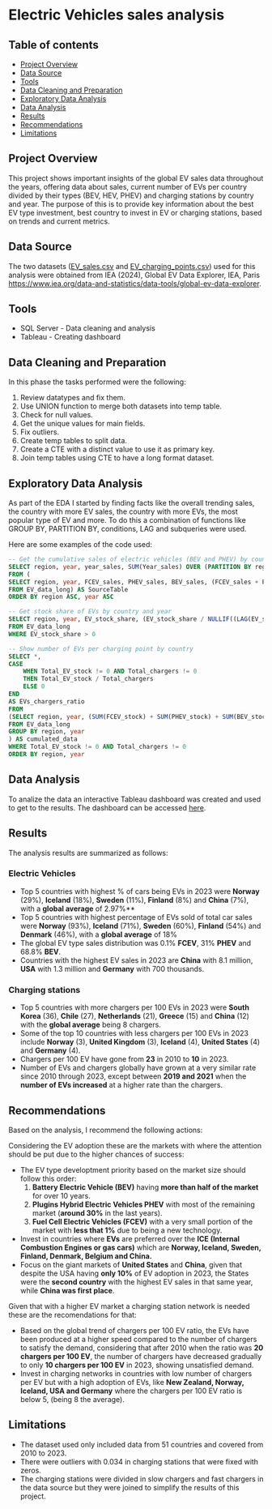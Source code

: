 # Electric Vehicles sales analysis

## Table of contents

- [Project Overview](#project-overview)
- [Data Source](#data-source)
- [Tools](#tools)
- [Data Cleaning and Preparation](#data-cleaning-and-preparation)
- [Exploratory Data Analysis](#exploratory-data-analysis)
- [Data Analysis](#data-analysis)
- [Results](#results)
- [Recommendations](#recommendations)
- [Limitations](#limitations)

## Project Overview 

This project shows important insights of the global EV sales data throughout the years, offering data about sales, current number of EVs per country divided by their types (BEV, HEV, PHEV) and charging stations by country and year. The purpose of this is to provide key information about the best EV type investment, best country to invest in EV or charging stations, based on trends and current metrics.

## Data Source

The two datasets ([EV_sales.csv](https://github.com/diegoislasm/Data_projects/blob/main/EV_sales.csv) and [EV_charging_points.csv](https://github.com/diegoislasm/Data_projects/blob/main/EV_charging_points.csv)) used for this analysis were obtained from IEA (2024), Global EV Data Explorer, IEA, Paris https://www.iea.org/data-and-statistics/data-tools/global-ev-data-explorer.

## Tools

- SQL Server - Data cleaning and analysis
- Tableau - Creating dashboard

## Data Cleaning and Preparation

In this phase the tasks performed were the following:

1. Review datatypes and fix them.
2. Use UNION function to merge both datasets into temp table.
3. Check for null values.
4. Get the unique values for main fields.
5. Fix outliers.
6. Create temp tables to split data.
7. Create a CTE with a distinct value to use it as primary key.
8. Join temp tables using CTE to have a long format dataset.


## Exploratory Data Analysis

As part of the EDA I started by finding facts like the overall trending sales, the country with more EV sales, the country with more EVs, the most popular type of EV and more. To do this a combination of functions like GROUP BY, PARTITION BY, conditions, LAG and subqueries were used.

Here are some examples of the code used: 

```sql
-- Get the cumulative sales of electric vehicles (BEV and PHEV) by country over the years
SELECT region, year, year_sales, SUM(Year_sales) OVER (PARTITION BY region ORDER BY region, year) AS cumulative_sales
FROM (
SELECT region, year, FCEV_sales, PHEV_sales, BEV_sales, (FCEV_sales + PHEV_sales + BEV_sales) Year_sales
FROM EV_data_long) AS SourceTable
ORDER BY region ASC, year ASC
```

```sql
-- Get stock share of EVs by country and year
SELECT region, year, EV_stock_share, (EV_stock_share / NULLIF((LAG(EV_stock_share, 1, EV_stock_share) OVER (PARTITION BY region ORDER BY year ASC)), 0) -1) * 100 AS Percent_change 
FROM EV_data_long
WHERE EV_stock_share > 0
```

```sql
-- Show number of EVs per charging point by country
SELECT *, 
CASE 
	WHEN Total_EV_stock != 0 AND Total_chargers != 0
	THEN Total_EV_stock / Total_chargers 
	ELSE 0
END
AS EVs_chargers_ratio
FROM
(SELECT region, year, (SUM(FCEV_stock) + SUM(PHEV_stock) + SUM(BEV_stock)) AS Total_EV_stock, (SUM(slow_chargers) + SUM(fast_chargers)) AS Total_chargers
FROM EV_data_long
GROUP BY region, year
) AS cumulated_data
WHERE Total_EV_stock != 0 AND Total_chargers != 0
ORDER BY region, year
```

## Data Analysis

To analize the data an interactive Tableau dashboard was created and used to get to the results. The dashboard can be accessed [here](https://public.tableau.com/app/profile/diego.islas/viz/EVproject_17145381333610/EVDashboard2).

## Results

The analysis results are summarized as follows:

### Electric Vehicles
- Top 5 countries with highest % of cars being EVs in 2023 were **Norway** (29%), **Iceland** (18%), **Sweden** (11%), **Finland** (8%) and **China** (7%), with a **global average** of 2.97%**
- Top 5 countries with highest percentage of EVs sold of total car sales were **Norway** (93%), **Iceland** (71%), **Sweden** (60%), **Finland** (54%) and **Denmark** (46%), with a **global average** of 18%
- The global EV type sales distribution was 0.1% **FCEV**, 31% **PHEV** and 68.8% **BEV**.
- Countries with the highest EV sales in 2023 are **China** with 8.1 million, **USA** with 1.3 million and **Germany** with 700 thousands.

### Charging stations

- Top 5 countries with more chargers per 100 EVs in 2023 were **South Korea** (36), **Chile** (27), **Netherlands** (21), **Greece** (15) and **China** (12) with the **global average** being 8 chargers.
- Some of the top 10 countries with less chargers per 100 EVs in 2023 include **Norway** (3), **United Kingdom** (3), **Iceland** (4), **United States** (4) and **Germany** (4). 
- Chargers per 100 EV have gone from **23** in 2010 to **10** in 2023.
- Number of EVs and chargers globally have grown at a very similar rate since 2010 through 2023, except between **2019 and 2021** when the **number of EVs increased** at a higher rate than the chargers.

## Recommendations

Based on the analysis, I recommend the following actions:

Considering the EV adoption these are the markets with where the attention should be put due to the higher chances of success: 

- The EV type developtment priority based on the market size should follow this order:
  1. **Battery Electric Vehicle (BEV)** having **more than half of the market** for over 10 years.
  2. **Plugins Hybrid Electric Vehicles PHEV** with most of the remaining market (**around 30%** in the last years).
  3. **Fuel Cell Electric Vehicles (FCEV)** with a very small portion of the market with **less that 1%** due to being a new technology.
- Invest in countries where **EVs** are preferred over the **ICE (Internal Combustion Engines or gas cars)** which are **Norway, Iceland, Sweden, Finland, Denmark, Belgium and China.**
- Focus on the giant markets of **United States** and **China**, given that despite the USA having **only 10%** of EV adoption in 2023, the States were the **second country** with the highest EV sales in that same year, while **China was first place**. 

Given that with a higher EV market a charging station network is needed these are the recomendations for that:


- Based on the global trend of chargers per 100 EV ratio, the EVs have been produced at a higher speed compared to the number of chargers to satisfy the demand, considering that after 2010 when the ratio was **20 chargers per 100 EV**, the number of chargers have decreased gradually to only **10 chargers per 100 EV** in 2023, showing unsatisfied demand.
- Invest in charging networks in countries with low number of chargers per EV but with a high adoption of EVs, like **New Zealand, Norway, Iceland, USA and Germany** where the chargers per 100 EV ratio is below 5, (being 8 the average).


## Limitations

- The dataset used only included data from 51 countries and covered from 2010 to 2023.
- There were outliers with 0.034 in charging stations that were fixed with zeros.
- The charging stations were divided in slow chargers and fast chargers in the data source but they were joined to simplify the results of this project.

